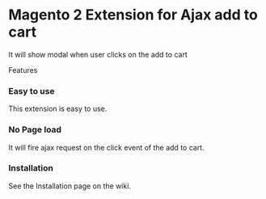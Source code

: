 # Magento 2 Extension for Ajax add to cart
It will show modal when user clicks on the add to cart

<p>Features<p>
  <h3>Easy to use</h3>
<p>This extension is easy to use.</p>

<h3>No Page load</h3>
<p>It will fire ajax request on the click event of the add to cart.</p>

<h3>Installation</h3>
<p>See the Installation page on the wiki.</p>
